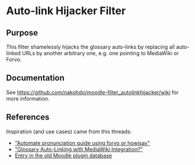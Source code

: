 # Auto-link Hijacker Filter

## Purpose
This filter shamelessly hijacks the glossary auto-links by replacing all
auto-linked URLs by another arbitrary one, e.g. one pointing to MediaWiki or Forvo.

## Documentation 
See https://github.com/nakohdo/moodle-filter_autolinkhijacker/wiki for more information.

## References
Inspiration (and use cases) came from this threads:
- ["Automate pronunciation guide using forvo or howjsay"](https://moodle.org/mod/forum/discuss.php?d=162387)
- ["Glossary Auto-Linking with MediaWiki Integration?"](https://moodle.org/mod/forum/discuss.php?d=177353)
- [Entry in the old Moodle plugin database](https://moodle.org/mod/data/view.php?d=13&rid=4906&filter=1)
